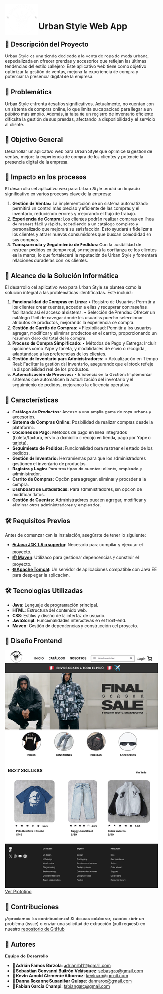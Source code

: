 <img width="110" height="100" align="left" alt="Prueba" src=".assets/logo.png">

<br>

# Urban Style Web App

## 📝 Descripción del Proyecto
Urban Style es una tienda dedicada a la venta de ropa de moda urbana, especializada en ofrecer prendas y accesorios que reflejan las últimas tendencias del estilo callejero. Este aplicativo web tiene como objetivo optimizar la gestión de ventas, mejorar la experiencia de compra y potenciar la presencia digital de la empresa.

## 🚩 Problemática
Urban Style enfrenta desafíos significativos. Actualmente, no cuentan con un sistema de compras online, lo que limita su capacidad para llegar a un público más amplio. Además, la falta de un registro de inventario eficiente dificulta la gestión de sus prendas, afectando la disponibilidad y el servicio al cliente.

## 🎯 Objetivo General
Desarrollar un aplicativo web para Urban Style que optimice la gestión de ventas, mejore la experiencia de compra de los clientes y potencie la presencia digital de la empresa.

## 🎯 Impacto en los procesos
El desarrollo del aplicativo web para Urban Style tendrá un impacto significativo en varios procesos clave de la empresa:
1.	**Gestión de Ventas:** La implementación de un sistema automatizado permitirá un control más preciso y eficiente de las compras y el inventario, reduciendo errores y mejorando el flujo de trabajo.
2.	**Experiencia de Compra:** Los clientes podrán realizar compras en línea de manera fácil y rápida, accediendo a un catálogo completo y personalizado que mejorará su satisfacción. Esto ayudará a fidelizar a los clientes y atraer nuevos consumidores que buscan comodidad en sus compras.
3.	**Transparencia y Seguimiento de Pedidos:** Con la posibilidad de rastrear pedidos en tiempo real, se mejorará la confianza de los clientes en la marca, lo que fortalecerá la reputación de Urban Style y fomentará relaciones duraderas con los clientes.

## 🎯 Alcance de la Solución Informática
El desarrollo del aplicativo web para Urban Style se plantea como la solución integral a las problemáticas identificadas. Este incluirá:
1.	**Funcionalidad de Compras en Línea:**
•	Registro de Usuarios: Permitir a los clientes crear cuentas, acceder a ellas y recuperar contraseñas, facilitando así el acceso al sistema.
•	Selección de Prendas: Ofrecer un catálogo fácil de navegar donde los usuarios puedan seleccionar atributos de productos, mejorando la experiencia de compra.
2.	**Gestión de Carrito de Compras:**
•	Flexibilidad: Permitir a los usuarios agregar, modificar y eliminar productos en el carrito, proporcionando un resumen claro del total de la compra.
3.	**Proceso de Compra Simplificado:**
•	Métodos de Pago y Entrega: Incluir opciones como Yape y tarjeta, y modalidades de envío o recogida, adaptándose a las preferencias de los clientes.
4.	**Gestión de Inventario para Administradores:**
•	Actualización en Tiempo Real: Facilitar la gestión del inventario, asegurando que el stock refleje la disponibilidad real de los productos.
5.	**Automatización de Procesos:**
•	Eficiencia en la Gestión: Implementar sistemas que automaticen la actualización del inventario y el seguimiento de pedidos, mejorando la eficiencia operativa.

## 🔑 Características
- **Catálogo de Productos:** Acceso a una amplia gama de ropa urbana y accesorios.
- **Sistema de Compras Online:** Posibilidad de realizar compras desde la plataforma.
- **Opciones de Pago:** Métodos de pago en línea integrados (boleta/factura, envío a domicilio o recojo en tienda, pago por Yape o tarjeta).
- **Seguimiento de Pedidos:** Funcionalidad para rastrear el estado de los pedidos.
- **Gestión de Inventario:** Herramientas para que los administradores gestionen el inventario de productos.
- **Registro y Login:** Para tres tipos de cuentas: cliente, empleado y administrador.
- **Carrito de Compras:** Opción para agregar, eliminar y proceder a la compra.
- **Dashboard de Estadísticas:** Para administradores, sin opción de modificar datos.
- **Gestión de Cuentas:** Administradores pueden agregar, modificar y eliminar otros administradores y empleados.

## 🛠️ Requisitos Previos
Antes de comenzar con la instalación, asegúrate de tener lo siguiente:
- **[☕ Java JDK 1.8 o superior](https://www.oracle.com/java/technologies/javase/javase-jdk8-downloads.html)**: Necesario para compilar y ejecutar el proyecto.
- **[📦 Maven](https://maven.apache.org/download.cgi)**: Utilizado para gestionar dependencias y construir el proyecto.
- **[🌐 Apache Tomcat](https://tomcat.apache.org/)**: Un servidor de aplicaciones compatible con Java EE para desplegar la aplicación.

## 🛠️ Tecnologías Utilizadas
- **Java**: Lenguaje de programación principal.
- **HTML**: Estructura del contenido web.
- **CSS**: Estilos y diseño de la interfaz de usuario.
- **JavaScript**: Funcionalidades interactivas en el front-end.
- **Maven**: Gestión de dependencias y construcción del proyecto.

## 🎨 Diseño Frontend
![Diseño de la Interfaz](.assets/principal.png)
[Ver Prototipo](https://www.figma.com/design/iGYcEdPROoZ7eYLJHx0zZ2/Untitled?node-id=0-1&t=NC8lq16Ep4zBlZg2-1)

## 🤝 Contribuciones
¡Apreciamos las contribuciones! Si deseas colaborar, puedes abrir un problema (issue) o enviar una solicitud de extracción (pull request) en nuestro [repositorio de GitHub](https://github.com/Erit18/UrbanStyleWebApp).

## 👥 Autores 
**Equipo de Desarrollo**
- **👤 Adrián Ramos Barzola**: [adrianrb111@gmail.com](mailto:adrianrb111@gmail.com)
- **👤 Sebastián Geovanni Buitrón Velásquez**: [sebasgeo@gmail.com](mailto:email@ejemplo.com)
- **👤 Kevin Arnold Clemente Albornoz**: [kevinarn@gmail.com](mailto:email@ejemplo.com)
- **👤 Danna Roxanne Susanibar Quispe**: [dannarox@gmail.com](mailto:email@ejemplo.com)
- **👤 Fabian García Champi**: [fabiangarc@gmail.com](mailto:email@ejemplo.com)